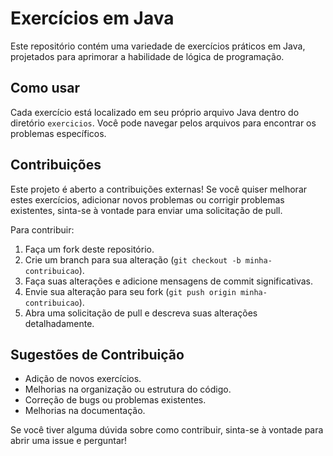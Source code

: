 # Exercícios em Java

Este repositório contém uma variedade de exercícios práticos em Java, projetados para aprimorar a habilidade de lógica de programação.

## Como usar

Cada exercício está localizado em seu próprio arquivo Java dentro do diretório `exercicios`. Você pode navegar pelos arquivos para encontrar os problemas específicos.

## Contribuições

Este projeto é aberto a contribuições externas! Se você quiser melhorar estes exercícios, adicionar novos problemas ou corrigir problemas existentes, sinta-se à vontade para enviar uma solicitação de pull.

Para contribuir:

1. Faça um fork deste repositório.
2. Crie um branch para sua alteração (`git checkout -b minha-contribuicao`).
3. Faça suas alterações e adicione mensagens de commit significativas.
4. Envie sua alteração para seu fork (`git push origin minha-contribuicao`).
5. Abra uma solicitação de pull e descreva suas alterações detalhadamente.

## Sugestões de Contribuição

- Adição de novos exercícios.
- Melhorias na organização ou estrutura do código.
- Correção de bugs ou problemas existentes.
- Melhorias na documentação.

Se você tiver alguma dúvida sobre como contribuir, sinta-se à vontade para abrir uma issue e perguntar!
